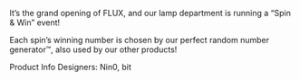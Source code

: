 It’s the grand opening of FLUX, and our lamp department is running a “Spin & Win” event!

Each spin’s winning number is chosen by our perfect random number generator™, also used by our other products!

Product Info
Designers: Nin0, bit
